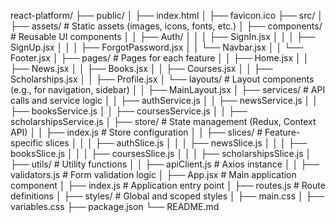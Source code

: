 react-platform/
├── public/
│   ├── index.html
│   ├── favicon.ico
├── src/
│   ├── assets/             # Static assets (images, icons, fonts, etc.)
│   ├── components/         # Reusable UI components
│   │   ├── Auth/
│   │   │   ├── SignIn.jsx
│   │   │   ├── SignUp.jsx
│   │   │   ├── ForgotPassword.jsx
│   │   └── Navbar.jsx
│   │   └── Footer.jsx
│   ├── pages/              # Pages for each feature
│   │   ├── Home.jsx
│   │   ├── News.jsx
│   │   ├── Books.jsx
│   │   ├── Courses.jsx
│   │   ├── Scholarships.jsx
│   │   ├── Profile.jsx
│   └── layouts/            # Layout components (e.g., for navigation, sidebar)
│   │   ├── MainLayout.jsx
│   ├── services/           # API calls and service logic
│   │   ├── authService.js
│   │   ├── newsService.js
│   │   ├── booksService.js
│   │   ├── coursesService.js
│   │   ├── scholarshipsService.js
│   ├── store/              # State management (Redux, Context API)
│   │   ├── index.js        # Store configuration
│   │   ├── slices/         # Feature-specific slices
│   │   │   ├── authSlice.js
│   │   │   ├── newsSlice.js
│   │   │   ├── booksSlice.js
│   │   │   ├── coursesSlice.js
│   │   │   ├── scholarshipsSlice.js
│   ├── utils/              # Utility functions
│   │   ├── apiClient.js    # Axios instance
│   │   ├── validators.js   # Form validation logic
│   ├── App.jsx             # Main application component
│   ├── index.js            # Application entry point
│   ├── routes.js           # Route definitions
│   ├── styles/             # Global and scoped styles
│       ├── main.css
│       ├── variables.css
├── package.json
└── README.md